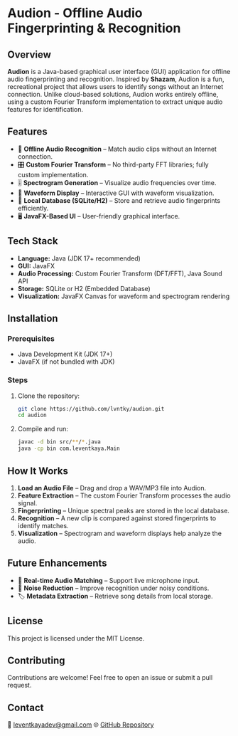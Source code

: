 # Audion - Offline Audio Fingerprinting & Recognition

## Overview
**Audion** is a Java-based graphical user interface (GUI) application for offline audio fingerprinting and recognition. Inspired by **Shazam**, Audion is a fun, recreational project that allows users to identify songs without an Internet connection. Unlike cloud-based solutions, Audion works entirely offline, using a custom Fourier Transform implementation to extract unique audio features for identification.

## Features
- 🎵 **Offline Audio Recognition** – Match audio clips without an Internet connection.
- 🎛 **Custom Fourier Transform** – No third-party FFT libraries; fully custom implementation.
- 🎚 **Spectrogram Generation** – Visualize audio frequencies over time.
- 🎤 **Waveform Display** – Interactive GUI with waveform visualization.
- 📂 **Local Database (SQLite/H2)** – Store and retrieve audio fingerprints efficiently.
- 🖥 **JavaFX-Based UI** – User-friendly graphical interface.

## Tech Stack
- **Language:** Java (JDK 17+ recommended)
- **GUI:** JavaFX
- **Audio Processing:** Custom Fourier Transform (DFT/FFT), Java Sound API
- **Storage:** SQLite or H2 (Embedded Database)
- **Visualization:** JavaFX Canvas for waveform and spectrogram rendering

## Installation
### Prerequisites
- Java Development Kit (JDK 17+)
- JavaFX (if not bundled with JDK)

### Steps
1. Clone the repository:
   ```sh
   git clone https://github.com/lvntky/audion.git
   cd audion
   ```
2. Compile and run:
   ```sh
   javac -d bin src/**/*.java
   java -cp bin com.leventkaya.Main
   ```

## How It Works
1. **Load an Audio File** – Drag and drop a WAV/MP3 file into Audion.
2. **Feature Extraction** – The custom Fourier Transform processes the audio signal.
3. **Fingerprinting** – Unique spectral peaks are stored in the local database.
4. **Recognition** – A new clip is compared against stored fingerprints to identify matches.
5. **Visualization** – Spectrogram and waveform displays help analyze the audio.

## Future Enhancements
- 🎯 **Real-time Audio Matching** – Support live microphone input.
- 🔄 **Noise Reduction** – Improve recognition under noisy conditions.
- 🏷 **Metadata Extraction** – Retrieve song details from local storage.

## License
This project is licensed under the MIT License.

## Contributing
Contributions are welcome! Feel free to open an issue or submit a pull request.

## Contact
📧 leventkayadev@gmail.com
🌐 [GitHub Repository](https://github.com/lvntky/audion)

